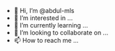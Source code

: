 - 👋 Hi, I’m @abdul-mls
- 👀 I’m interested in ...
- 🌱 I’m currently learning ...
- 💞️ I’m looking to collaborate on ...
- 📫 How to reach me ...

<!---
abdul-mls/abdul-mls is a ✨ special ✨ repository because its `README.md` (this file) appears on your GitHub profile.
You can click the Preview link to take a look at your changes.
--->
